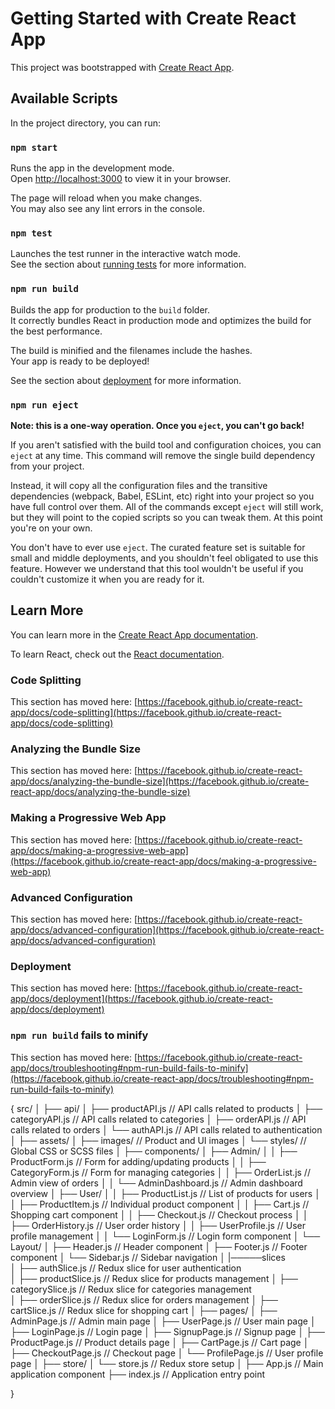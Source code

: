 # Getting Started with Create React App

This project was bootstrapped with [Create React App](https://github.com/facebook/create-react-app).

## Available Scripts

In the project directory, you can run:

### `npm start`

Runs the app in the development mode.\
Open [http://localhost:3000](http://localhost:3000) to view it in your browser.

The page will reload when you make changes.\
You may also see any lint errors in the console.

### `npm test`

Launches the test runner in the interactive watch mode.\
See the section about [running tests](https://facebook.github.io/create-react-app/docs/running-tests) for more information.

### `npm run build`

Builds the app for production to the `build` folder.\
It correctly bundles React in production mode and optimizes the build for the best performance.

The build is minified and the filenames include the hashes.\
Your app is ready to be deployed!

See the section about [deployment](https://facebook.github.io/create-react-app/docs/deployment) for more information.

### `npm run eject`

**Note: this is a one-way operation. Once you `eject`, you can't go back!**

If you aren't satisfied with the build tool and configuration choices, you can `eject` at any time. This command will remove the single build dependency from your project.

Instead, it will copy all the configuration files and the transitive dependencies (webpack, Babel, ESLint, etc) right into your project so you have full control over them. All of the commands except `eject` will still work, but they will point to the copied scripts so you can tweak them. At this point you're on your own.

You don't have to ever use `eject`. The curated feature set is suitable for small and middle deployments, and you shouldn't feel obligated to use this feature. However we understand that this tool wouldn't be useful if you couldn't customize it when you are ready for it.

## Learn More

You can learn more in the [Create React App documentation](https://facebook.github.io/create-react-app/docs/getting-started).

To learn React, check out the [React documentation](https://reactjs.org/).

### Code Splitting

This section has moved here: [https://facebook.github.io/create-react-app/docs/code-splitting](https://facebook.github.io/create-react-app/docs/code-splitting)

### Analyzing the Bundle Size

This section has moved here: [https://facebook.github.io/create-react-app/docs/analyzing-the-bundle-size](https://facebook.github.io/create-react-app/docs/analyzing-the-bundle-size)

### Making a Progressive Web App

This section has moved here: [https://facebook.github.io/create-react-app/docs/making-a-progressive-web-app](https://facebook.github.io/create-react-app/docs/making-a-progressive-web-app)

### Advanced Configuration

This section has moved here: [https://facebook.github.io/create-react-app/docs/advanced-configuration](https://facebook.github.io/create-react-app/docs/advanced-configuration)

### Deployment

This section has moved here: [https://facebook.github.io/create-react-app/docs/deployment](https://facebook.github.io/create-react-app/docs/deployment)

### `npm run build` fails to minify

This section has moved here: [https://facebook.github.io/create-react-app/docs/troubleshooting#npm-run-build-fails-to-minify](https://facebook.github.io/create-react-app/docs/troubleshooting#npm-run-build-fails-to-minify)



{
src/
│
├── api/
│   ├── productAPI.js        // API calls related to products
│   ├── categoryAPI.js       // API calls related to categories
│   ├── orderAPI.js          // API calls related to orders
│   └── authAPI.js           // API calls related to authentication
│
├── assets/
│   ├── images/              // Product and UI images
│   └── styles/              // Global CSS or SCSS files
│
├── components/
│   ├── Admin/
│   │   ├── ProductForm.js   // Form for adding/updating products
│   │   ├── CategoryForm.js  // Form for managing categories
│   │   ├── OrderList.js     // Admin view of orders
│   │   └── AdminDashboard.js // Admin dashboard overview
│   ├── User/
│   │   ├── ProductList.js   // List of products for users
│   │   ├── ProductItem.js   // Individual product component
│   │   ├── Cart.js          // Shopping cart component
│   │   ├── Checkout.js      // Checkout process
│   │   ├── OrderHistory.js  // User order history
│   │   ├── UserProfile.js   // User profile management
│   │   └── LoginForm.js     // Login form component
│   └── Layout/
│       ├── Header.js        // Header component
│       ├── Footer.js        // Footer component
│       └── Sidebar.js       // Sidebar navigation
│
|─────slices    
│     ├── authSlice.js    // Redux slice for user authentication          
│     ├── productSlice.js   // Redux slice for products management
│     ├── categorySlice.js     // Redux slice for categories management          
│     ├── orderSlice.js   // Redux slice for orders management
│     ├── cartSlice.js   // Redux slice for shopping cart
│
├── pages/
│   ├── AdminPage.js         // Admin main page
│   ├── UserPage.js          // User main page
│   ├── LoginPage.js         // Login page
│   ├── SignupPage.js        // Signup page
│   ├── ProductPage.js       // Product details page
│   ├── CartPage.js          // Cart page
│   ├── CheckoutPage.js      // Checkout page
│   └── ProfilePage.js       // User profile page
│
├── store/
│   └── store.js             // Redux store setup
│
├── App.js                   // Main application component
├── index.js                 // Application entry point

}